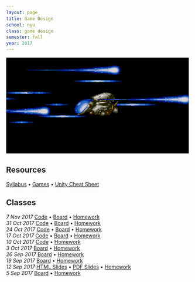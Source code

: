 ```yaml
---
layout: page
title: Game Design
school: nyu
class: game design
semester: fall
year: 2017
---
```


![](rtype.gif)

## Resources

[Syllabus](syllabus.pdf) &bull; [Games](games) &bull; [Unity Cheat Sheet](http://nas.sr/teaching/2016/game-design/unity-cheat-sheet/)

## Classes

*7 Nov 2017* [Code](https://gist.github.com/nasser/b239dd4a8fc493825d8d49977ae1ac2b) &bull;
              [Board](https://cdn.rawgit.com/nasser/86df86ee33bf515ffe108146940485d8/raw/time.svg) &bull;
              [Homework](week-10/homework)  
*31 Oct 2017* [Code](week-9/PhysicsBumper.zip) &bull;
              [Board](https://rawgit.com/nasser/0810a7a68c1532279e73e64995e6f0d1/raw/physics.svg) &bull;
              [Homework](week-9/homework)  
*24 Oct 2017* [Code](week-8/ArtAndMotion.zip) &bull;
              [Board](https://cdn.rawgit.com/nasser/2d13030baa30081faae895e9a4ffea91/raw/linear.svg) &bull;
              [Homework](week-8/homework)  
*17 Oct 2017* [Code](https://gist.github.com/nasser/ddb12b180e029fb5fe03b67c597d2450) &bull;
              [Board](https://cdn.rawgit.com/nasser/609d5567698ac1bc73adb3502131e421/raw/unity-api.svg) &bull;
              [Homework](week-7/homework)  
*10 Oct 2017* [Code](https://gist.github.com/nasser/de81bcd7910d732fb43e2a3c9c984987) &bull;
             [Homework](week-6/homework)  
*3 Oct 2017* [Board](https://cdn.rawgit.com/nasser/697aa600c417743fb8580a6bedbf8002/raw/abstract-games.svg) &bull;
             [Homework](week-5/homework)  
*26 Sep 2017* [Board](https://cdn.rawgit.com/nasser/a0898700397d53abaae2d079ae7a3acd/raw/production.svg) &bull;
              [Homework](week-4/homework)  
*19 Sep 2017* [Board](https://cdn.rawgit.com/nasser/938b08d05db6a1dc70054f63be75bc75/raw/mindmap.svg) &bull;
              [Homework](week-3/homework)  
*12 Sep 2017* [HTML Slides](week-2/slides) &bull;
              [PDF Slides](week-2/slides.pdf) &bull;
              [Homework](week-2/homework)  
*5 Sep 2017* [Board](https://cdn.rawgit.com/nasser/079fca31b5a2553353c66db2e76e944c/raw/games-intro.svg) &bull;
             [Homework](week-1/homework)  
